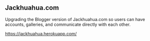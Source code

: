 ## Jackhuahua.com

Upgrading the Blogger version of Jackhuahua.com so users can have accounts, galleries, and communicate directly with each other.

https://jackhuahua.herokuapp.com/